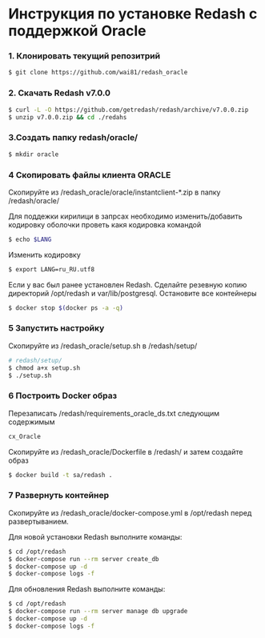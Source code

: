 # Инструкция по установке Redash c поддержкой Oracle
### 1. Клонировать текущий репозитрий
```bash
$ git clone https://github.com/wai81/redash_oracle
```
### 2. Скачать Redash v7.0.0
```bash
$ curl -L -O https://github.com/getredash/redash/archive/v7.0.0.zip
$ unzip v7.0.0.zip && cd ./redahs 
```
### 3.Создать папку redash/oracle/
```bash
$ mkdir oracle
```
### 4 Скопировать файлы клиента ORACLE
Скопируйте из /redash_oracle/oracle/instantclient-*.zip в папку /redash/oracle/

Для поддежки кирилици в запрсах необходимо изменить/добавить кодировку оболочки
проветь какя кодировка командой
```bash
$ echo $LANG
```
Изменить кодировку
```bash
$ export LANG=ru_RU.utf8
```
Если у вас был ранее установлен Redash. Сделайте резевную копию директорий /opt/redash и var/lib/postgresql.
Остановите все контейнеры
```bash
$ docker stop $(docker ps -a -q)
```
### 5 Запустить настройку 
Скопируйте из /redash_oracle/setup.sh в /redash/setup/
```bash
# redash/setup/
$ chmod a+x setup.sh
$ ./setup.sh
```
### 6 Построить Docker образ
Перезаписать /redash/requirements_oracle_ds.txt следующим содержимым
```bash
cx_Oracle
```
Скопируйте из /redash_oracle/Dockerfile в /redash/ и затем создайте образ
```bash
$ docker build -t sa/redash .
```
### 7 Развернуть контейнер
Скопируйте из /redash_oracle/docker-compose.yml в /opt/redash перед развертыванием.

Для новой установки Redash выполните команды:
```bash
$ cd /opt/redash
$ docker-compose run --rm server create_db
$ docker-compose up -d
$ docker-compose logs -f
```
Для обновления Redash выполните команды:
```bash
$ cd /opt/redash
$ docker-compose run --rm server manage db upgrade
$ docker-compose up -d
$ docker-compose logs -f
```
